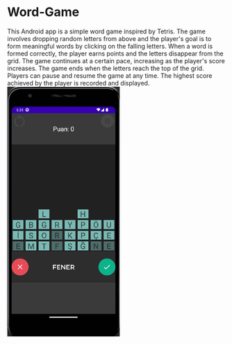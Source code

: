 # Word-Game
This Android app is a simple word game inspired by Tetris. The game involves dropping random letters from above and the player's goal is to form meaningful words by clicking on the falling letters. When a word is formed correctly, the player earns points and the letters disappear from the grid. The game continues at a certain pace, increasing as the player's score increases. The game ends when the letters reach the top of the grid. Players can pause and resume the game at any time. The highest score achieved by the player is recorded and displayed.
![alt text](https://github.com/frknksp/word-game/blob/main/ssgame.png?raw=true)
